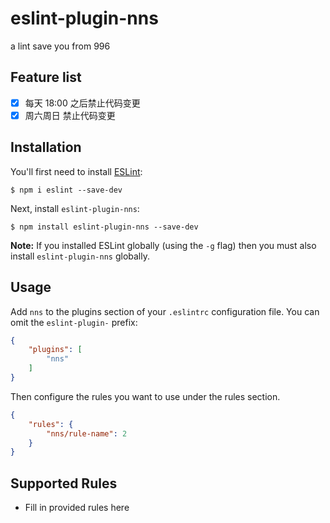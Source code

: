 # eslint-plugin-nns

a lint save you from 996

## Feature list

 * [x] 每天 18:00 之后禁止代码变更
 * [x] 周六周日 禁止代码变更

## Installation

You'll first need to install [ESLint](http://eslint.org):

```
$ npm i eslint --save-dev
```

Next, install `eslint-plugin-nns`:

```
$ npm install eslint-plugin-nns --save-dev
```

**Note:** If you installed ESLint globally (using the `-g` flag) then you must also install `eslint-plugin-nns` globally.

## Usage

Add `nns` to the plugins section of your `.eslintrc` configuration file. You can omit the `eslint-plugin-` prefix:

```json
{
    "plugins": [
        "nns"
    ]
}
```


Then configure the rules you want to use under the rules section.

```json
{
    "rules": {
        "nns/rule-name": 2
    }
}
```

## Supported Rules

* Fill in provided rules here





